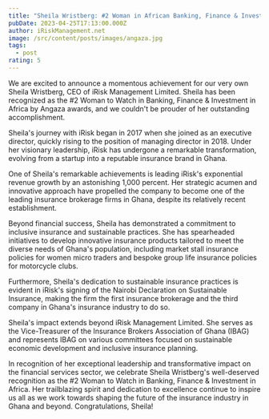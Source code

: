 ```yaml
---
title: "Sheila Wristberg: #2 Woman in African Banking, Finance & Investment"
pubDate: 2023-04-25T17:13:00.000Z
author: iRiskManagement.net
image: /src/content/posts/images/angaza.jpg
tags:
  - post
rating: 5
---
```

We are excited to announce a momentous achievement for our very own Sheila Wristberg, CEO of iRisk Management Limited. Sheila has been recognized as the #2 Woman to Watch in Banking, Finance & Investment in Africa by Angaza awards, and we couldn't be prouder of her outstanding accomplishment.

Sheila's journey with iRisk began in 2017 when she joined as an executive director, quickly rising to the position of managing director in 2018. Under her visionary leadership, iRisk has undergone a remarkable transformation, evolving from a startup into a reputable insurance brand in Ghana.

One of Sheila's remarkable achievements is leading iRisk's exponential revenue growth by an astonishing 1,000 percent. Her strategic acumen and innovative approach have propelled the company to become one of the leading insurance brokerage firms in Ghana, despite its relatively recent establishment.

Beyond financial success, Sheila has demonstrated a commitment to inclusive insurance and sustainable practices. She has spearheaded initiatives to develop innovative insurance products tailored to meet the diverse needs of Ghana's population, including market stall insurance policies for women micro traders and bespoke group life insurance policies for motorcycle clubs.

Furthermore, Sheila's dedication to sustainable insurance practices is evident in iRisk's signing of the Nairobi Declaration on Sustainable Insurance, making the firm the first insurance brokerage and the third company in Ghana's insurance industry to do so.

Sheila's impact extends beyond iRisk Management Limited. She serves as the Vice-Treasurer of the Insurance Brokers Association of Ghana (IBAG) and represents IBAG on various committees focused on sustainable economic development and inclusive insurance planning.

In recognition of her exceptional leadership and transformative impact on the financial services sector, we celebrate Sheila Wristberg's well-deserved recognition as the #2 Woman to Watch in Banking, Finance & Investment in Africa. Her trailblazing spirit and dedication to excellence continue to inspire us all as we work towards shaping the future of the insurance industry in Ghana and beyond. Congratulations, Sheila!
